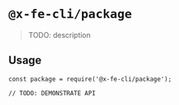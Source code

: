 # `@x-fe-cli/package`

> TODO: description

## Usage

```
const package = require('@x-fe-cli/package');

// TODO: DEMONSTRATE API
```
